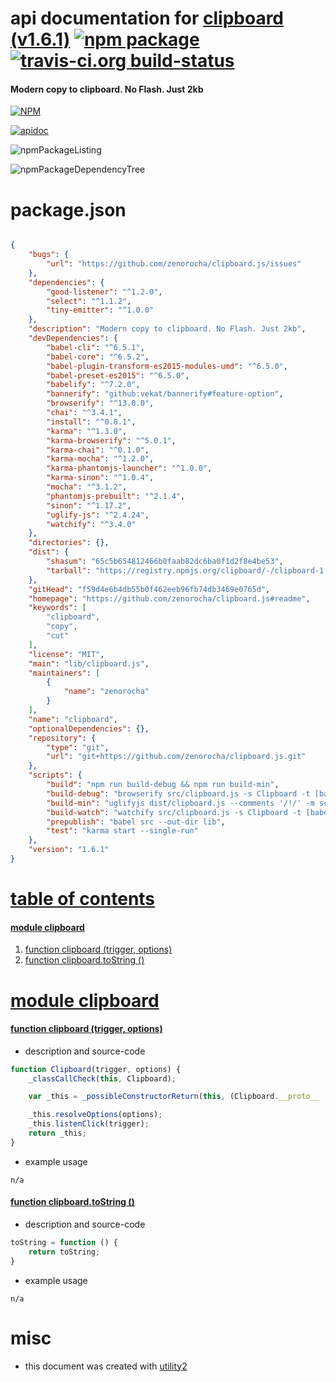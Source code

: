 # api documentation for  [clipboard (v1.6.1)](https://github.com/zenorocha/clipboard.js#readme)  [![npm package](https://img.shields.io/npm/v/npmdoc-clipboard.svg?style=flat-square)](https://www.npmjs.org/package/npmdoc-clipboard) [![travis-ci.org build-status](https://api.travis-ci.org/npmdoc/node-npmdoc-clipboard.svg)](https://travis-ci.org/npmdoc/node-npmdoc-clipboard)
#### Modern copy to clipboard. No Flash. Just 2kb

[![NPM](https://nodei.co/npm/clipboard.png?downloads=true&downloadRank=true&stars=true)](https://www.npmjs.com/package/clipboard)

[![apidoc](https://npmdoc.github.io/node-npmdoc-clipboard/build/screenCapture.buildCi.browser.%252Ftmp%252Fbuild%252Fapidoc.html.png)](https://npmdoc.github.io/node-npmdoc-clipboard/build/apidoc.html)

![npmPackageListing](https://npmdoc.github.io/node-npmdoc-clipboard/build/screenCapture.npmPackageListing.svg)

![npmPackageDependencyTree](https://npmdoc.github.io/node-npmdoc-clipboard/build/screenCapture.npmPackageDependencyTree.svg)



# package.json

```json

{
    "bugs": {
        "url": "https://github.com/zenorocha/clipboard.js/issues"
    },
    "dependencies": {
        "good-listener": "^1.2.0",
        "select": "^1.1.2",
        "tiny-emitter": "^1.0.0"
    },
    "description": "Modern copy to clipboard. No Flash. Just 2kb",
    "devDependencies": {
        "babel-cli": "^6.5.1",
        "babel-core": "^6.5.2",
        "babel-plugin-transform-es2015-modules-umd": "^6.5.0",
        "babel-preset-es2015": "^6.5.0",
        "babelify": "^7.2.0",
        "bannerify": "github:vekat/bannerify#feature-option",
        "browserify": "^13.0.0",
        "chai": "^3.4.1",
        "install": "^0.8.1",
        "karma": "^1.3.0",
        "karma-browserify": "^5.0.1",
        "karma-chai": "^0.1.0",
        "karma-mocha": "^1.2.0",
        "karma-phantomjs-launcher": "^1.0.0",
        "karma-sinon": "^1.0.4",
        "mocha": "^3.1.2",
        "phantomjs-prebuilt": "^2.1.4",
        "sinon": "^1.17.2",
        "uglify-js": "^2.4.24",
        "watchify": "^3.4.0"
    },
    "directories": {},
    "dist": {
        "shasum": "65c5b654812466b0faab82dc6ba0f1d2f8e4be53",
        "tarball": "https://registry.npmjs.org/clipboard/-/clipboard-1.6.1.tgz"
    },
    "gitHead": "f59d4e6b4db55b0f462eeb96fb74db3469e0765d",
    "homepage": "https://github.com/zenorocha/clipboard.js#readme",
    "keywords": [
        "clipboard",
        "copy",
        "cut"
    ],
    "license": "MIT",
    "main": "lib/clipboard.js",
    "maintainers": [
        {
            "name": "zenorocha"
        }
    ],
    "name": "clipboard",
    "optionalDependencies": {},
    "repository": {
        "type": "git",
        "url": "git+https://github.com/zenorocha/clipboard.js.git"
    },
    "scripts": {
        "build": "npm run build-debug && npm run build-min",
        "build-debug": "browserify src/clipboard.js -s Clipboard -t [babelify] -p [bannerify --file .banner ] -o dist/clipboard.js",
        "build-min": "uglifyjs dist/clipboard.js --comments '/!/' -m screw_ie8=true -c screw_ie8=true,unused=false -o dist/clipboard.min.js",
        "build-watch": "watchify src/clipboard.js -s Clipboard -t [babelify] -o dist/clipboard.js -v",
        "prepublish": "babel src --out-dir lib",
        "test": "karma start --single-run"
    },
    "version": "1.6.1"
}
```



# <a name="apidoc.tableOfContents"></a>[table of contents](#apidoc.tableOfContents)

#### [module clipboard](#apidoc.module.clipboard)
1.  [function <span class="apidocSignatureSpan"></span>clipboard (trigger, options)](#apidoc.element.clipboard.clipboard)
1.  [function <span class="apidocSignatureSpan">clipboard.</span>toString ()](#apidoc.element.clipboard.toString)



# <a name="apidoc.module.clipboard"></a>[module clipboard](#apidoc.module.clipboard)

#### <a name="apidoc.element.clipboard.clipboard"></a>[function <span class="apidocSignatureSpan"></span>clipboard (trigger, options)](#apidoc.element.clipboard.clipboard)
- description and source-code
```javascript
function Clipboard(trigger, options) {
    _classCallCheck(this, Clipboard);

    var _this = _possibleConstructorReturn(this, (Clipboard.__proto__ || Object.getPrototypeOf(Clipboard)).call(this));

    _this.resolveOptions(options);
    _this.listenClick(trigger);
    return _this;
}
```
- example usage
```shell
n/a
```

#### <a name="apidoc.element.clipboard.toString"></a>[function <span class="apidocSignatureSpan">clipboard.</span>toString ()](#apidoc.element.clipboard.toString)
- description and source-code
```javascript
toString = function () {
    return toString;
}
```
- example usage
```shell
n/a
```



# misc
- this document was created with [utility2](https://github.com/kaizhu256/node-utility2)
